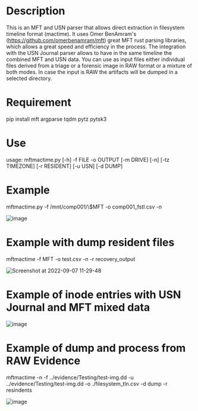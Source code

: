 # Description
This is an MFT and USN parser that allows direct extraction in filesystem timeline format (mactime).
It uses Omer BenAmram's (https://github.com/omerbenamram/mft) great MFT rust parsing libraries, which allows a great speed and efficiency in the process.
The integration with the USN Journal parser allows to have in the same timeline the combined MFT and USN data. You can use as input files either individual files derived from a triage or a forensic image in RAW format or a mixture of both modes. In case the input is RAW the artifacts will be dumped in a selected directory.

# Requirement
pip install mft argparse tqdm pytz pytsk3

# Use
usage: mftmactime.py [-h] -f FILE -o OUTPUT [-m DRIVE] [-n] [-tz TIMEZONE] [-r RESIDENT] [-u USN] [-d DUMP]
                        
# Example
mftmactime.py -f /mnt/comp001/\\$MFT -o comp001_fstl.csv -n

![image](https://user-images.githubusercontent.com/143736/183637088-0089c8c4-ef23-46e1-bbd5-8321422108cb.png)

# Example with dump resident files
mftmactime -f MFT -o test.csv -n -r recovery_output

![Screenshot at 2022-09-07 11-29-48](https://user-images.githubusercontent.com/143736/188844076-9eefc9b7-9801-4c23-a0df-0ef794b92dc1.png)

# Example of inode entries with USN Journal and MFT mixed data

![image](https://user-images.githubusercontent.com/143736/191730418-ba1f5a8d-2ff0-4e88-aa30-236c5169e580.png)

# Example of dump and process from RAW Evidence
mftmactime -n -f ../evidence/Testing/test-img.dd -u ../evidence/Testing/test-img.dd -o ./filesystem_tln.csv -d dump -r resindents

![image](https://user-images.githubusercontent.com/143736/191998130-097e69ea-80dc-4684-80ba-d4dfbe861452.png)


